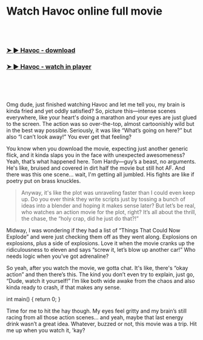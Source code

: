 <h1>Watch Havoc online full movie</h1>


<br><br>

<h3><a href="https://Pauls-flatwonhandlu1988.github.io/gzjdbfbwle/">➤ ► Havoc - download</a></h3> 
<h3><a href="https://Pauls-flatwonhandlu1988.github.io/gzjdbfbwle/">➤ ► Havoc - watch in player</a></h3>


<br><br><br>


Omg dude, just finished watching Havoc and let me tell you, my brain is kinda fried and yet oddly satisfied? So, picture this—intense scenes everywhere, like your heart's doing a marathon and your eyes are just glued to the screen. The action was so over-the-top, almost cartoonishly wild but in the best way possible. Seriously, it was like “What’s going on here?” but also “I can’t look away!” You ever get that feeling?

You know when you download the movie, expecting just another generic flick, and it kinda slaps you in the face with unexpected awesomeness? Yeah, that’s what happened here. Tom Hardy—guy’s a beast, no arguments. He's like, bruised and covered in dirt half the movie but still hot AF. And there was this one scene... wait, I'm getting all jumbled. His fights are like if poetry put on brass knuckles.

> Anyway, it's like the plot was unraveling faster than I could even keep up. Do you ever think they write scripts just by tossing a bunch of ideas into a blender and hoping it makes sense later? But let’s be real, who watches an action movie for the plot, right? It’s all about the thrill, the chase, the “holy crap, did he just do that?!”

Midway, I was wondering if they had a list of “Things That Could Now Explode” and were just checking them off as they went along. Explosions on explosions, plus a side of explosions. Love it when the movie cranks up the ridiculousness to eleven and says “screw it, let’s blow up another car!” Who needs logic when you’ve got adrenaline?

So yeah, after you watch the movie, we gotta chat. It's like, there's “okay action” and then there’s this. The kind you don’t even try to explain, just go, “Dude, watch it yourself!” I’m like both wide awake from the chaos and also kinda ready to crash, if that makes any sense.

int main() { return 0; }

Time for me to hit the hay though. My eyes feel gritty and my brain’s still racing from all those action scenes... and yeah, maybe that last energy drink wasn’t a great idea. Whatever, buzzed or not, this movie was a trip. Hit me up when you watch it, 'kay?
